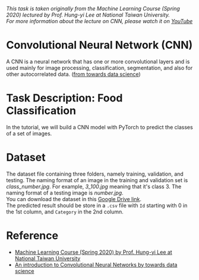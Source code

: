 *This task is taken originally from the Machine Learning Course (Spring 2020) lectured by Prof. Hung-yi Lee at National Taiwan University.*\
*For more information about the lecture on CNN, please watch it on [YouTube](https://www.youtube.com/watch?v=FrKWiRv254g&feature=youtu.be&ab_channel=Hung-yiLee)*

# Convolutional Neural Network (CNN)
A CNN is a neural network that has one or more convolutional layers and is used mainly for image processing, classification, segmentation, and also for other autocorrelated data. ([from towards data science](https://towardsdatascience.com/an-introduction-to-convolutional-neural-networks-eb0b60b58fd7))


# Task Description: Food Classification
In the tutorial, we will build a CNN model with PyTorch to predict the classes of a set of images.

# Dataset
The dataset file containing three folders, namely training, validation, and testing. The naming format of an image in the training and validation set is *class_number.jpg*. For example, *3_100.jpg* meaning that it's class 3. The naming format of a testing image is *number.jpg*.\
You can download the dataset in this [Google Drive link](https://drive.google.com/file/d/19CzXudqN58R3D-1G8KeFWk8UDQwlb8is/view).\
The predicted result should be store in a `.csv` file with `Id` starting with 0 in the 1st column, and `Category` in the 2nd column.

# Reference
- [Machine Learning Course (Spring 2020) by Prof. Hung-yi Lee at National Taiwan University](http://speech.ee.ntu.edu.tw/~tlkagk/courses_ML20.html)
- [An introduction to Convolutional Neural Networks by towards data science](https://towardsdatascience.com/an-introduction-to-convolutional-neural-networks-eb0b60b58fd7)
